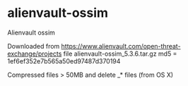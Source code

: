 alienvault-ossim
================

Alienvault ossim

Downloaded from https://www.alienvault.com/open-threat-exchange/projects file alienvault-ossim_5.3.6.tar.gz md5 = 1ef6ef352e7b565a50ed97487d370194 

Compressed files > 50MB and delete _* files (from OS X)
